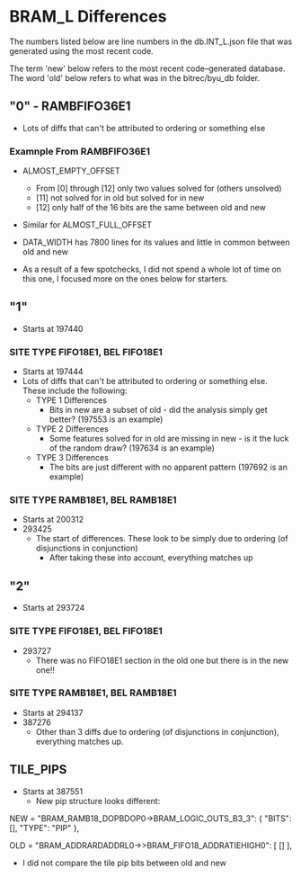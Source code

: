 # BRAM_L Differences
The numbers listed below are line numbers in the db.INT_L.json file that was generated using the most recent code.  

The term 'new' below refers to the most recent code–generated database. The word 'old' below refers to what was in the bitrec/byu_db folder.

## "0" - RAMBFIFO36E1
- Lots of diffs that can't be attributed to ordering or something else  
  
### Examnple From RAMBFIFO36E1
- ALMOST_EMPTY_OFFSET
  - From [0] through [12] only two values solved for (others unsolved)
  - [11] not solved for in old but solved for in new
  - [12] only half of the 16 bits are the same between old and new
- Similar for ALMOST_FULL_OFFSET
- DATA_WIDTH has 7800 lines for its values and little in common between old and new

- As a result of a few spotchecks, I did not spend a whole lot of time on this one, I focused more on the ones below for starters.

## "1"
- Starts at 197440

### SITE TYPE FIFO18E1, BEL FIFO18E1
- Starts at 197444
- Lots of diffs that can't be attributed to ordering or something else.  These include the following:
  - TYPE 1 Differences
    - Bits in new are a subset of old - did the analysis simply get better?  (197553 is an example)
  - TYPE 2 Differences
    - Some features solved for in old are missing in new - is it the luck of the random draw?  (197634 is an example)
  - TYPE 3 Differences
    - The bits are just different with no apparent pattern (197692 is an example)

### SITE TYPE RAMB18E1, BEL RAMB18E1
- Starts at 200312
- 293425
  - The start of differences.  These look to be simply due to ordering (of disjunctions in conjunction)
    - After taking these into account, everything matches up

## "2"
- Starts at 293724

### SITE TYPE FIFO18E1, BEL FIFO18E1
- 293727
  - There was no FIFO18E1 section in the old one but there is in the new one!!

### SITE TYPE RAMB18E1, BEL RAMB18E1
- Starts at 294137
- 387276
  - Other than 3 diffs due to ordering (of disjunctions in conjunction), everything matches up.

## TILE_PIPS
- Starts at 387551
  - New pip structure looks different:

NEW =
"BRAM_RAMB18_DOPBDOP0->BRAM_LOGIC_OUTS_B3_3": {
      "BITS": [],
      "TYPE": "PIP"
    },

OLD =
"BRAM_ADDRARDADDRL0->>BRAM_FIFO18_ADDRATIEHIGH0": [
  []
],

- I did not compare the tile pip bits between old and new
